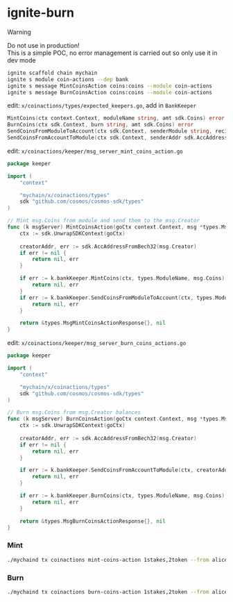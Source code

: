 # ignite-burn

> [!WARNING]  
> Do not use in production!  
> This is a simple POC, no error management is carried out so only use it in dev mode
 

```bash
ignite scaffold chain mychain
ignite s module coin-actions --dep bank
ignite s message MintCoinsAction coins:coins --module coin-actions
ignite s message BurnCoinsAction coins:coins --module coin-actions
```

edit: `x/coinactions/types/expected_keepers.go`, add in `BankKeeper`
```go
MintCoins(ctx context.Context, moduleName string, amt sdk.Coins) error
BurnCoins(ctx sdk.Context, burn string, amt sdk.Coins) error
SendCoinsFromModuleToAccount(ctx sdk.Context, senderModule string, recipientAddr sdk.AccAddress, amt sdk.Coins) error
SendCoinsFromAccountToModule(ctx sdk.Context, senderAddr sdk.AccAddress, recipientModule string, amt sdk.Coins) error
```

edit: `x/coinactions/keeper/msg_server_mint_coins_action.go`

```go
package keeper

import (
	"context"

	"mychain/x/coinactions/types"
	sdk "github.com/cosmos/cosmos-sdk/types"
)

// Mint msg.Coins from module and send them to the msg.Creator
func (k msgServer) MintCoinsAction(goCtx context.Context, msg *types.MsgMintCoinsAction) (*types.MsgMintCoinsActionResponse, error) {
	ctx := sdk.UnwrapSDKContext(goCtx)
	
	creatorAddr, err := sdk.AccAddressFromBech32(msg.Creator)
    if err != nil {
        return nil, err
    }

    if err := k.bankKeeper.MintCoins(ctx, types.ModuleName, msg.Coins); err != nil {
		return nil, err
	}
    if err := k.bankKeeper.SendCoinsFromModuleToAccount(ctx, types.ModuleName, creatorAddr, msg.Coins); err != nil {
        return nil, err
    }

	return &types.MsgMintCoinsActionResponse{}, nil
}
```

edit: `x/coinactions/keeper/msg_server_burn_coins_actions.go`

```go
package keeper

import (
	"context"

	"mychain/x/coinactions/types"
	sdk "github.com/cosmos/cosmos-sdk/types"
)

// Burn msg.Coins from msg.Creator balances
func (k msgServer) BurnCoinsAction(goCtx context.Context, msg *types.MsgBurnCoinsAction) (*types.MsgBurnCoinsActionResponse, error) {
	ctx := sdk.UnwrapSDKContext(goCtx)
	
	creatorAddr, err := sdk.AccAddressFromBech32(msg.Creator)
    if err != nil {
        return nil, err
    }

	if err := k.bankKeeper.SendCoinsFromAccountToModule(ctx, creatorAddr, types.ModuleName, msg.Coins); err != nil {
        return nil, err
    }

	if err := k.bankKeeper.BurnCoins(ctx, types.ModuleName, msg.Coins); err != nil {
		return nil, err
	}

	return &types.MsgBurnCoinsActionResponse{}, nil
}
```
### Mint
```bash
./mychaind tx coinactions mint-coins-action 1stakes,2token --from alice
```

### Burn
```bash
./mychaind tx coinactions burn-coins-action 1stakes,2token --from alice
```
